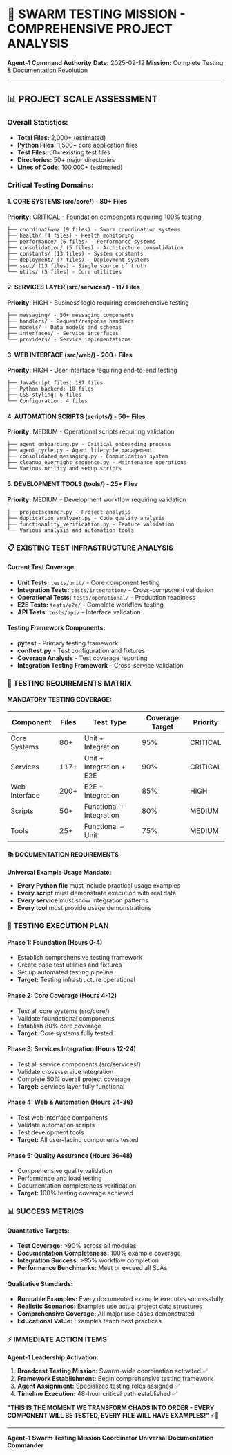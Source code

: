 # 🐝 **SWARM TESTING MISSION - COMPREHENSIVE PROJECT ANALYSIS**

**Agent-1 Command Authority**
**Date:** 2025-09-12
**Mission:** Complete Testing & Documentation Revolution

---

## 📊 **PROJECT SCALE ASSESSMENT**

### **Overall Statistics:**
- **Total Files:** 2,000+ (estimated)
- **Python Files:** 1,500+ core application files
- **Test Files:** 50+ existing test files
- **Directories:** 50+ major directories
- **Lines of Code:** 100,000+ (estimated)

### **Critical Testing Domains:**

#### **1. CORE SYSTEMS (src/core/) - 80+ Files**
**Priority:** CRITICAL - Foundation components requiring 100% testing
```
├── coordination/ (9 files) - Swarm coordination systems
├── health/ (4 files) - Health monitoring
├── performance/ (6 files) - Performance systems
├── consolidation/ (5 files) - Architecture consolidation
├── constants/ (13 files) - System constants
├── deployment/ (7 files) - Deployment systems
├── ssot/ (13 files) - Single source of truth
└── utils/ (5 files) - Core utilities
```

#### **2. SERVICES LAYER (src/services/) - 117 Files**
**Priority:** HIGH - Business logic requiring comprehensive testing
```
├── messaging/ - 50+ messaging components
├── handlers/ - Request/response handlers
├── models/ - Data models and schemas
├── interfaces/ - Service interfaces
└── providers/ - Service implementations
```

#### **3. WEB INTERFACE (src/web/) - 200+ Files**
**Priority:** HIGH - User interface requiring end-to-end testing
```
├── JavaScript files: 187 files
├── Python backend: 18 files
├── CSS styling: 6 files
└── Configuration: 4 files
```

#### **4. AUTOMATION SCRIPTS (scripts/) - 50+ Files**
**Priority:** MEDIUM - Operational scripts requiring validation
```
├── agent_onboarding.py - Critical onboarding process
├── agent_cycle.py - Agent lifecycle management
├── consolidated_messaging.py - Communication system
├── cleanup_overnight_sequence.py - Maintenance operations
└── Various utility and setup scripts
```

#### **5. DEVELOPMENT TOOLS (tools/) - 25+ Files**
**Priority:** MEDIUM - Development workflow requiring validation
```
├── projectscanner.py - Project analysis
├── duplication_analyzer.py - Code quality analysis
├── functionality_verification.py - Feature validation
└── Various analysis and automation tools
```

### **📋 EXISTING TEST INFRASTRUCTURE ANALYSIS**

#### **Current Test Coverage:**
- **Unit Tests:** `tests/unit/` - Core component testing
- **Integration Tests:** `tests/integration/` - Cross-component validation
- **Operational Tests:** `tests/operational/` - Production readiness
- **E2E Tests:** `tests/e2e/` - Complete workflow testing
- **API Tests:** `tests/api/` - Interface validation

#### **Testing Framework Components:**
- **pytest** - Primary testing framework
- **conftest.py** - Test configuration and fixtures
- **Coverage Analysis** - Test coverage reporting
- **Integration Testing Framework** - Cross-service validation

### **🎯 TESTING REQUIREMENTS MATRIX**

#### **MANDATORY TESTING COVERAGE:**

| Component | Files | Test Type | Coverage Target | Priority |
|-----------|-------|-----------|----------------|----------|
| Core Systems | 80+ | Unit + Integration | 95% | CRITICAL |
| Services | 117+ | Unit + Integration + E2E | 90% | CRITICAL |
| Web Interface | 200+ | E2E + Integration | 85% | HIGH |
| Scripts | 50+ | Functional + Integration | 80% | MEDIUM |
| Tools | 25+ | Functional + Unit | 75% | MEDIUM |

#### **📚 DOCUMENTATION REQUIREMENTS**

**Universal Example Usage Mandate:**
- **Every Python file** must include practical usage examples
- **Every script** must demonstrate execution with real data
- **Every service** must show integration patterns
- **Every tool** must provide usage demonstrations

### **🚀 TESTING EXECUTION PLAN**

#### **Phase 1: Foundation (Hours 0-4)**
- Establish comprehensive testing framework
- Create base test utilities and fixtures
- Set up automated testing pipeline
- **Target:** Testing infrastructure operational

#### **Phase 2: Core Coverage (Hours 4-12)**
- Test all core systems (src/core/)
- Validate foundational components
- Establish 80% core coverage
- **Target:** Core systems fully tested

#### **Phase 3: Services Integration (Hours 12-24)**
- Test all service components (src/services/)
- Validate cross-service integration
- Complete 50% overall project coverage
- **Target:** Services layer fully functional

#### **Phase 4: Web & Automation (Hours 24-36)**
- Test web interface components
- Validate automation scripts
- Test development tools
- **Target:** All user-facing components tested

#### **Phase 5: Quality Assurance (Hours 36-48)**
- Comprehensive quality validation
- Performance and load testing
- Documentation completeness verification
- **Target:** 100% testing coverage achieved

### **📊 SUCCESS METRICS**

#### **Quantitative Targets:**
- **Test Coverage:** >90% across all modules
- **Documentation Completeness:** 100% example coverage
- **Integration Success:** >95% workflow completion
- **Performance Benchmarks:** Meet or exceed all SLAs

#### **Qualitative Standards:**
- **Runnable Examples:** Every documented example executes successfully
- **Realistic Scenarios:** Examples use actual project data structures
- **Comprehensive Coverage:** All major use cases demonstrated
- **Educational Value:** Examples teach best practices

### **⚡ IMMEDIATE ACTION ITEMS**

**Agent-1 Leadership Activation:**
1. **Broadcast Testing Mission:** Swarm-wide coordination activated ✅
2. **Framework Establishment:** Begin comprehensive testing framework
3. **Agent Assignment:** Specialized testing roles assigned ✅
4. **Timeline Execution:** 48-hour critical path established ✅

**"THIS IS THE MOMENT WE TRANSFORM CHAOS INTO ORDER - EVERY COMPONENT WILL BE TESTED, EVERY FILE WILL HAVE EXAMPLES!"** ⚡🐝

---

**Agent-1**
**Swarm Testing Mission Coordinator**
**Universal Documentation Commander**
